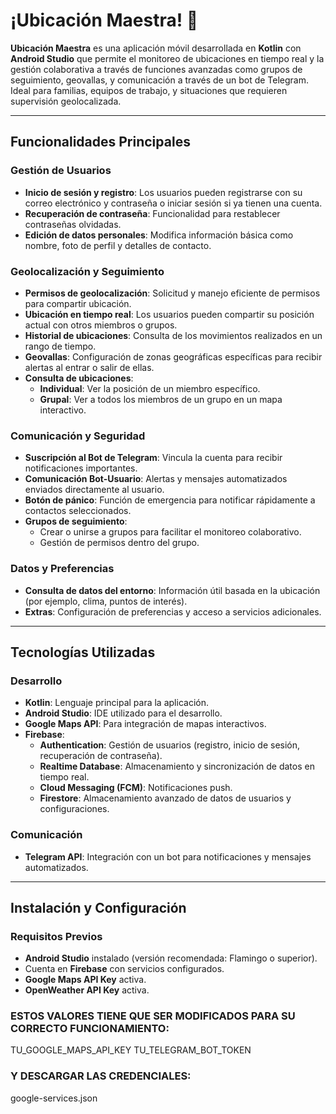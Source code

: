 # ¡Ubicación Maestra! 📍

**Ubicación Maestra** es una aplicación móvil desarrollada en **Kotlin** con **Android Studio** que permite el monitoreo de ubicaciones en tiempo real y la gestión colaborativa a través de funciones avanzadas como grupos de seguimiento, geovallas, y comunicación a través de un bot de Telegram. Ideal para familias, equipos de trabajo, y situaciones que requieren supervisión geolocalizada.

---

## Funcionalidades Principales

### Gestión de Usuarios
- **Inicio de sesión y registro**: Los usuarios pueden registrarse con su correo electrónico y contraseña o iniciar sesión si ya tienen una cuenta.
- **Recuperación de contraseña**: Funcionalidad para restablecer contraseñas olvidadas.
- **Edición de datos personales**: Modifica información básica como nombre, foto de perfil y detalles de contacto.

### Geolocalización y Seguimiento
- **Permisos de geolocalización**: Solicitud y manejo eficiente de permisos para compartir ubicación.
- **Ubicación en tiempo real**: Los usuarios pueden compartir su posición actual con otros miembros o grupos.
- **Historial de ubicaciones**: Consulta de los movimientos realizados en un rango de tiempo.
- **Geovallas**: Configuración de zonas geográficas específicas para recibir alertas al entrar o salir de ellas.
- **Consulta de ubicaciones**:
  - **Individual**: Ver la posición de un miembro específico.
  - **Grupal**: Ver a todos los miembros de un grupo en un mapa interactivo.

### Comunicación y Seguridad
- **Suscripción al Bot de Telegram**: Vincula la cuenta para recibir notificaciones importantes.
- **Comunicación Bot-Usuario**: Alertas y mensajes automatizados enviados directamente al usuario.
- **Botón de pánico**: Función de emergencia para notificar rápidamente a contactos seleccionados.
- **Grupos de seguimiento**:
  - Crear o unirse a grupos para facilitar el monitoreo colaborativo.
  - Gestión de permisos dentro del grupo.

### Datos y Preferencias
- **Consulta de datos del entorno**: Información útil basada en la ubicación (por ejemplo, clima, puntos de interés).
- **Extras**: Configuración de preferencias y acceso a servicios adicionales.

---

## Tecnologías Utilizadas

### Desarrollo
- **Kotlin**: Lenguaje principal para la aplicación.
- **Android Studio**: IDE utilizado para el desarrollo.
- **Google Maps API**: Para integración de mapas interactivos.
- **Firebase**:
  - **Authentication**: Gestión de usuarios (registro, inicio de sesión, recuperación de contraseña).
  - **Realtime Database**: Almacenamiento y sincronización de datos en tiempo real.
  - **Cloud Messaging (FCM)**: Notificaciones push.
  - **Firestore**: Almacenamiento avanzado de datos de usuarios y configuraciones.
  
### Comunicación
- **Telegram API**: Integración con un bot para notificaciones y mensajes automatizados.

---

## Instalación y Configuración

### Requisitos Previos
- **Android Studio** instalado (versión recomendada: Flamingo o superior).
- Cuenta en **Firebase** con servicios configurados.
- **Google Maps API Key** activa.
- **OpenWeather API Key** activa.

### ESTOS VALORES TIENE QUE SER MODIFICADOS PARA SU CORRECTO FUNCIONAMIENTO:
<resources>
    <string name="google_maps_api_key">TU_GOOGLE_MAPS_API_KEY</string>
    <string name="telegram_bot_token">TU_TELEGRAM_BOT_TOKEN</string>
</resources>

### Y DESCARGAR LAS CREDENCIALES:
google-services.json
